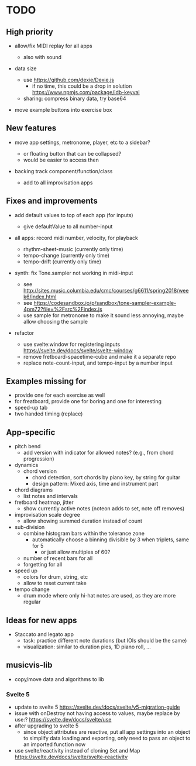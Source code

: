 # TODO

## High priority

- allow/fix MIDI replay for all apps
  - also with sound

- data size
  - use https://github.com/dexie/Dexie.js
    - if no time, this could be a drop in solution https://www.npmjs.com/package/idb-keyval
  - sharing: compress binary data, try base64

- move example buttons into exercise box


## New features

- move app settings, metronome, player, etc to a sidebar?
  - or floating button that can be collapsed?
  - would be easier to access then

- backing track component/function/class
  - add to all improvisation apps


## Fixes and improvements

- add default values to top of each app (for inputs)
  - give defaultValue to all number-input

- all apps: record midi number, velocity, for playback
  - rhythm-sheet-music (currently only time)
  - tempo-change (currently only time)
  - tempo-drift (currently only time)

- synth: fix Tone.sampler not working in midi-input
  - see http://sites.music.columbia.edu/cmc/courses/g6611/spring2018/week6/index.html
  - see https://codesandbox.io/p/sandbox/tone-sampler-example-4pm72?file=%2Fsrc%2Findex.js
  - use sample for metronome to make it sound less annoying, maybe allow choosing the sample

- refactor
  - use svelte:window for registering inputs https://svelte.dev/docs/svelte/svelte-window
  - remove fretboard-spacetime-cube and make it a separate repo
  - replace note-count-input, and tempo-input by a number input


## Examples missing for

- provide one for each exercise as well
- for freatboard, provide one for boring and one for interesting
- speed-up tab
- two handed timing (replace)


## App-specific

- pitch bend
  - add version with indicator for allowed notes? (e.g., from chord progression)
- dynamics
  - chord version
    - chord detection, sort chords by piano key, by string for guitar
    - design pattern: Mixed axis, time and instrument part
- chord diagrams
  - list notes and intervals
- fretboard heatmap, jitter
  - show currently active notes (noteon adds to set, note off removes)
- improvisation scale degree
  - allow showing summed duration instead of count
- sub-division
  - combine histogram bars within the tolerance zone
    - automatically choose a binning divisible by 3 when triplets, same for 5
      - or just allow multiples of 60?
  - number of recent bars for all
  - forgetting for all
- speed up
  - colors for drum, string, etc
  - allow to reset current take
- tempo change
  - drum mode where only hi-hat notes are used, as they are more regular


## Ideas for new apps

- Staccato and legato app
  - task: practice different note durations (but IOIs should be the same)
  - visualization: similar to duration pies, 1D piano roll, ...


## musicvis-lib

- copy/move data and algorithms to lib


### Svelte 5

- update to svelte 5 https://svelte.dev/docs/svelte/v5-migration-guide
- issue with onDestroy not having access to values, maybe replace by use:? https://svelte.dev/docs/svelte/use
- after upgrading to svelte 5
  - since object attributes are reactive, put all app settings into an object to simplify data loading and exporting, only need to pass an object to an imported function now
- use svelte/reactivity instead of cloning Set and Map https://svelte.dev/docs/svelte/svelte-reactivity
